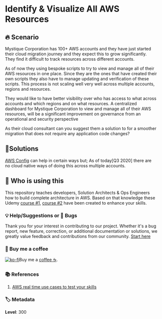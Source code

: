 # Identify & Visualize All AWS Resources

## 🔥 Scenario

Mystique Corporation has 100+ AWS accounts and they have just started their cloud migration journey and they expect this to grow significantly. They find it difficult to track resources across different accounts.

As of now they using bespoke scripts to try to view and manage all of their AWS resources in one place. Since they are the ones that have created their own scripts they also have to manage updating and verification of these scripts. This process is not scaling well very well across multiple accounts, regions and resources.

They would like to have better visibility over who has access to what across accounts and which regions and on what resources. A centralized dashboard for Mystique Corporation to view and manage all of their AWS resources, will be a significant improvement on governance from an operational and security perspective

As their cloud consultant can you suggest them a solution to for a smoother migration that does not require any application code changes?

## 🎯Solutions

[AWS Config][2] can help in certain ways but; As of today[Q3 2020] there are no cloud native ways of doing this across multiple accounts.

## 📌 Who is using this

This repository teaches developers, Solution Architects & Ops Engineers how to build complete architecture in AWS. Based on that knowledge these Udemy [course #1][103], [course #2][102] have been created to enhance your skills.

### 💡 Help/Suggestions or 🐛 Bugs

Thank you for your interest in contributing to our project. Whether it's a bug report, new feature, correction, or additional documentation or solutions, we greatly value feedback and contributions from our community. [Start here](/issues)

### 👋 Buy me a coffee

[![ko-fi](https://www.ko-fi.com/img/githubbutton_sm.svg)](https://ko-fi.com/Q5Q41QDGK)Buy me a [coffee ☕][900].

### 📚 References

1. [AWS real time use cases to test your skills][1]

### 🏷️ Metadata

**Level**: 300

[1]: https://github.com/miztiik/aws-real-time-use-cases
[2]: https://aws.amazon.com/config/
[100]: https://www.udemy.com/course/aws-cloud-security/?referralCode=B7F1B6C78B45ADAF77A9
[101]: https://www.udemy.com/course/aws-cloud-security-proactive-way/?referralCode=71DC542AD4481309A441
[102]: https://www.udemy.com/course/aws-cloud-development-kit-from-beginner-to-professional/?referralCode=E15D7FB64E417C547579
[103]: https://www.udemy.com/course/aws-cloudformation-basics?referralCode=93AD3B1530BC871093D6
[899]: https://www.udemy.com/user/n-kumar/
[900]: https://ko-fi.com/miztiik
[901]: https://ko-fi.com/Q5Q41QDGK
